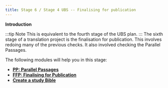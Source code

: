 ```yaml
---
title: Stage 6 / Stage 4 UBS -- Finalising for publication
---
```

**Introduction**

:::tip Note 
This is equivalent to the fourth stage of the UBS plan.
:::
The sixth stage of a translation project is the finalisation for publication. This involves redoing many of the previous checks.
It also involved checking the Parallel Passages.

The following modules will help you in this stage:

- [**PP: Parallel Passages**](23.PP.md)
- [**FFP: Finalising for Publication**](24.FFP.md)
- [**Create a study Bible**](25.StudyBibles.md)


